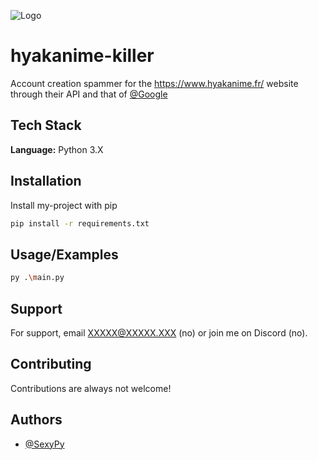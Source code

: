 
![Logo](https://imgur.com/rMCV5fE.png)


# hyakanime-killer

Account creation spammer for the https://www.hyakanime.fr/ website through their API and that of [@Google](https://github.com/google)


## Tech Stack

**Language:** Python 3.X


## Installation

Install my-project with pip

```bash
pip install -r requirements.txt
```
    
## Usage/Examples

```bash
py .\main.py
```


## Support

For support, email XXXXX@XXXXX.XXX (no) or join me on Discord (no).


## Contributing

Contributions are always not welcome!


## Authors

- [@SexyPy](https://github.com/SexyPy)


